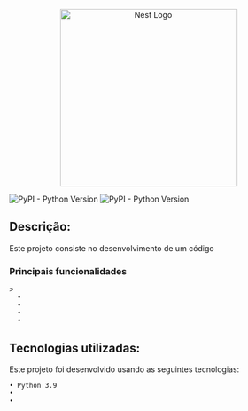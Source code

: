 <p align="center">
  <a href="https://www.python.org/" target="blank"><img src="https://www.python.org/static/img/python-logo.png" width="320" alt="Nest Logo" /></a>
</p>


![PyPI - Python Version](https://img.shields.io/badge/rpaframework-Robocorp-green?style=plastic&logo=appveyor)
![PyPI - Python Version](https://img.shields.io/pypi/pyversions/rpaframework?style=plastic)
## Descrição:


Este projeto consiste no desenvolvimento de um código 

   ### Principais funcionalidades

    > 
      • 
      • 
      •  
      • 
    
## Tecnologias utilizadas:

Este projeto foi desenvolvido usando as seguintes tecnologias:
    
    • Python 3.9
    • 
    • 
    
    
<a href="https://github.com/imersao-alura/aluraflix/blob/master/LICENSE " target="_blank"><img src="https://img.shields.io/badge/licence-MIT-blue.svg" alt="" /></a> 
